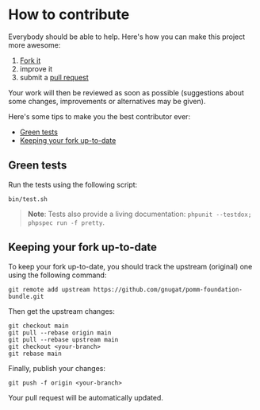 # How to contribute

Everybody should be able to help. Here's how you can make this project more
awesome:

1. [Fork it](https://github.com/gnugat/pomm-foundation-bundle/fork_select)
2. improve it
3. submit a [pull request](https://help.github.com/articles/creating-a-pull-request)

Your work will then be reviewed as soon as possible (suggestions about some
changes, improvements or alternatives may be given).

Here's some tips to make you the best contributor ever:

* [Green tests](#green-tests)
* [Keeping your fork up-to-date](#keeping-your-fork-up-to-date)

## Green tests

Run the tests using the following script:

    bin/test.sh

> **Note**: Tests also provide a living documentation: `phpunit --testdox; phpspec run -f pretty`.

## Keeping your fork up-to-date

To keep your fork up-to-date, you should track the upstream (original) one
using the following command:

    git remote add upstream https://github.com/gnugat/pomm-foundation-bundle.git

Then get the upstream changes:

    git checkout main
    git pull --rebase origin main
    git pull --rebase upstream main
    git checkout <your-branch>
    git rebase main

Finally, publish your changes:

    git push -f origin <your-branch>

Your pull request will be automatically updated.
